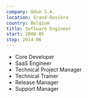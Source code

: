 ```yaml
---
company: Odoo S.A.
location: Grand-Rosière
country: Belgium
title: Software Engineer
start: 2008-05
stop: 2014-06
---
```


* Core Developer
* SaaS Engineer
* Technical Project Manager
* Technical Trainer
* Release Manager
* Support Manager
